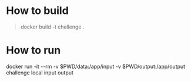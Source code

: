 # How to build

> docker build -t challenge . 

# How to run

docker run -it --rm -v $PWD/data:/app/input -v $PWD/output:/app/output challenge local input output